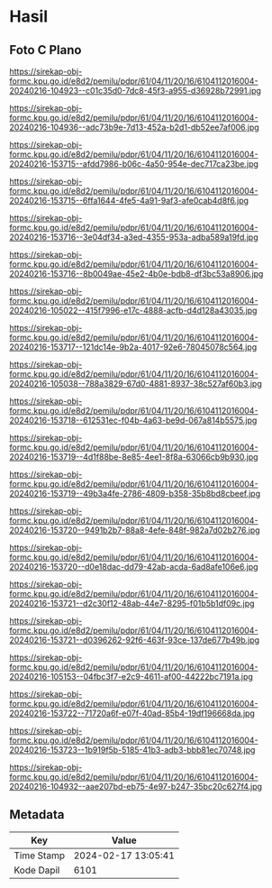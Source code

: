 # Hasil

## Foto C Plano

https://sirekap-obj-formc.kpu.go.id/e8d2/pemilu/pdpr/61/04/11/20/16/6104112016004-20240216-104923--c01c35d0-7dc8-45f3-a955-d36928b72991.jpg

https://sirekap-obj-formc.kpu.go.id/e8d2/pemilu/pdpr/61/04/11/20/16/6104112016004-20240216-104936--adc73b9e-7d13-452a-b2d1-db52ee7af006.jpg

https://sirekap-obj-formc.kpu.go.id/e8d2/pemilu/pdpr/61/04/11/20/16/6104112016004-20240216-153715--afdd7986-b06c-4a50-954e-dec717ca23be.jpg

https://sirekap-obj-formc.kpu.go.id/e8d2/pemilu/pdpr/61/04/11/20/16/6104112016004-20240216-153715--6ffa1644-4fe5-4a91-9af3-afe0cab4d8f6.jpg

https://sirekap-obj-formc.kpu.go.id/e8d2/pemilu/pdpr/61/04/11/20/16/6104112016004-20240216-153716--3e04df34-a3ed-4355-953a-adba589a19fd.jpg

https://sirekap-obj-formc.kpu.go.id/e8d2/pemilu/pdpr/61/04/11/20/16/6104112016004-20240216-153716--8b0049ae-45e2-4b0e-bdb8-df3bc53a8906.jpg

https://sirekap-obj-formc.kpu.go.id/e8d2/pemilu/pdpr/61/04/11/20/16/6104112016004-20240216-105022--415f7996-e17c-4888-acfb-d4d128a43035.jpg

https://sirekap-obj-formc.kpu.go.id/e8d2/pemilu/pdpr/61/04/11/20/16/6104112016004-20240216-153717--121dc14e-9b2a-4017-92e6-78045078c564.jpg

https://sirekap-obj-formc.kpu.go.id/e8d2/pemilu/pdpr/61/04/11/20/16/6104112016004-20240216-105038--788a3829-67d0-4881-8937-38c527af60b3.jpg

https://sirekap-obj-formc.kpu.go.id/e8d2/pemilu/pdpr/61/04/11/20/16/6104112016004-20240216-153718--612531ec-f04b-4a63-be9d-067a814b5575.jpg

https://sirekap-obj-formc.kpu.go.id/e8d2/pemilu/pdpr/61/04/11/20/16/6104112016004-20240216-153719--4d1f88be-8e85-4ee1-8f8a-63066cb9b930.jpg

https://sirekap-obj-formc.kpu.go.id/e8d2/pemilu/pdpr/61/04/11/20/16/6104112016004-20240216-153719--49b3a4fe-2786-4809-b358-35b8bd8cbeef.jpg

https://sirekap-obj-formc.kpu.go.id/e8d2/pemilu/pdpr/61/04/11/20/16/6104112016004-20240216-153720--9491b2b7-88a8-4efe-848f-982a7d02b276.jpg

https://sirekap-obj-formc.kpu.go.id/e8d2/pemilu/pdpr/61/04/11/20/16/6104112016004-20240216-153720--d0e18dac-dd79-42ab-acda-6ad8afe106e6.jpg

https://sirekap-obj-formc.kpu.go.id/e8d2/pemilu/pdpr/61/04/11/20/16/6104112016004-20240216-153721--d2c30f12-48ab-44e7-8295-f01b5b1df09c.jpg

https://sirekap-obj-formc.kpu.go.id/e8d2/pemilu/pdpr/61/04/11/20/16/6104112016004-20240216-153721--d0396262-92f6-463f-93ce-137de677b49b.jpg

https://sirekap-obj-formc.kpu.go.id/e8d2/pemilu/pdpr/61/04/11/20/16/6104112016004-20240216-105153--04fbc3f7-e2c9-4611-af00-44222bc7191a.jpg

https://sirekap-obj-formc.kpu.go.id/e8d2/pemilu/pdpr/61/04/11/20/16/6104112016004-20240216-153722--71720a6f-e07f-40ad-85b4-19df196668da.jpg

https://sirekap-obj-formc.kpu.go.id/e8d2/pemilu/pdpr/61/04/11/20/16/6104112016004-20240216-153723--1b919f5b-5185-41b3-adb3-bbb81ec70748.jpg

https://sirekap-obj-formc.kpu.go.id/e8d2/pemilu/pdpr/61/04/11/20/16/6104112016004-20240216-104932--aae207bd-eb75-4e97-b247-35bc20c627f4.jpg


## Metadata

| Key        | Value               |
| ---------- | ------------------- |
| Time Stamp | 2024-02-17 13:05:41 |
| Kode Dapil | 6101                |



